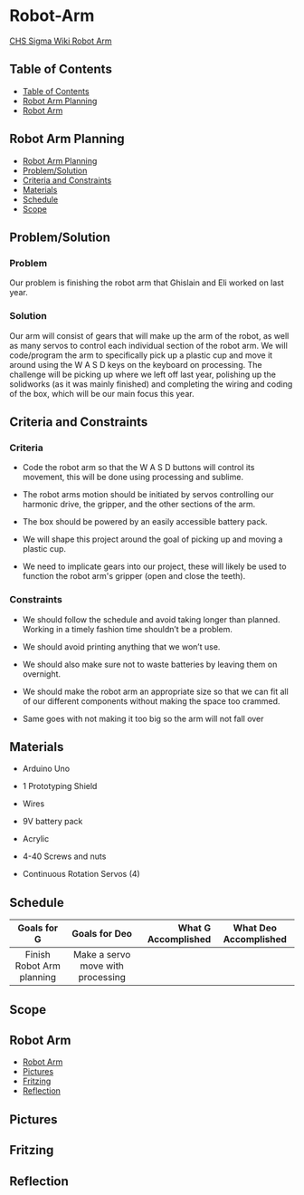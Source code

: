 # Robot-Arm

[CHS Sigma Wiki Robot Arm](http://wiki.chssigma.com/index.php?title=Robot_Arm_Ghislain_and_Eli)

## Table of Contents
* [Table of Contents](#Table-of-Contents)
* [Robot Arm Planning](#Robot-Arm-Planning)
* [Robot Arm](#Robot-Arm)

## Robot Arm Planning
* [Robot Arm Planning](#Robot-Arm-Planning)
* [Problem/Solution](#Problem/Solution)
* [Criteria and Constraints](#Criteria-and-Constraints)
* [Materials](#Materials)
* [Schedule](#Schedule)
* [Scope](#Scope)

## Problem/Solution

### Problem

Our problem is finishing the robot arm that Ghislain and Eli worked on last year.

### Solution

Our arm will consist of gears that will make up the arm of the robot, as well as many servos to control each individual section of the robot arm. We will code/program the arm to specifically pick up a plastic cup and move it around using the W A S D keys on the keyboard on processing. The challenge will be picking up where we left off last year, polishing up the solidworks (as it was mainly finished) and completing the wiring and coding of the box, which will be our main focus this year.

## Criteria and Constraints

### Criteria

* Code the robot arm so that the W A S D buttons will control its movement, this will be done using processing and sublime.

* The robot arms motion should be initiated by servos controlling our harmonic drive, the gripper, and the other sections of the arm.

* The box should be powered by an easily accessible battery pack.

* We will shape this project around the goal of picking up and moving a plastic cup.

* We need to implicate gears into our project, these will likely be used to function the robot arm's gripper (open and close the teeth).


### Constraints

* We should follow the schedule and avoid taking longer than planned. Working in a timely fashion time shouldn’t be a problem.

* We should avoid printing anything that we won’t use.

* We should also make sure not to waste batteries by leaving them on overnight.

* We should make the robot arm an appropriate size so that we can fit all of our different components without making the space too crammed.

* Same goes with not making it too big so the arm will not fall over

## Materials

* Arduino Uno

* 1 Prototyping Shield

* Wires

* 9V battery pack

* Acrylic

* 4-40 Screws and nuts

* Continuous Rotation Servos (4)

## Schedule

| Goals for G   | Goals for Deo | What G Accomplished  | What Deo Accomplished |
|:-------------:|:-------------:| --------------------:|:---------------------:|
|Finish Robot Arm planning|Make a servo move with processing|||
## Scope

## Robot Arm
* [Robot Arm](#Robot-Arm)
* [Pictures](#Pictures)
* [Fritzing](#Fritzing)
* [Reflection](#Reflection)

## Pictures

## Fritzing

## Reflection 
